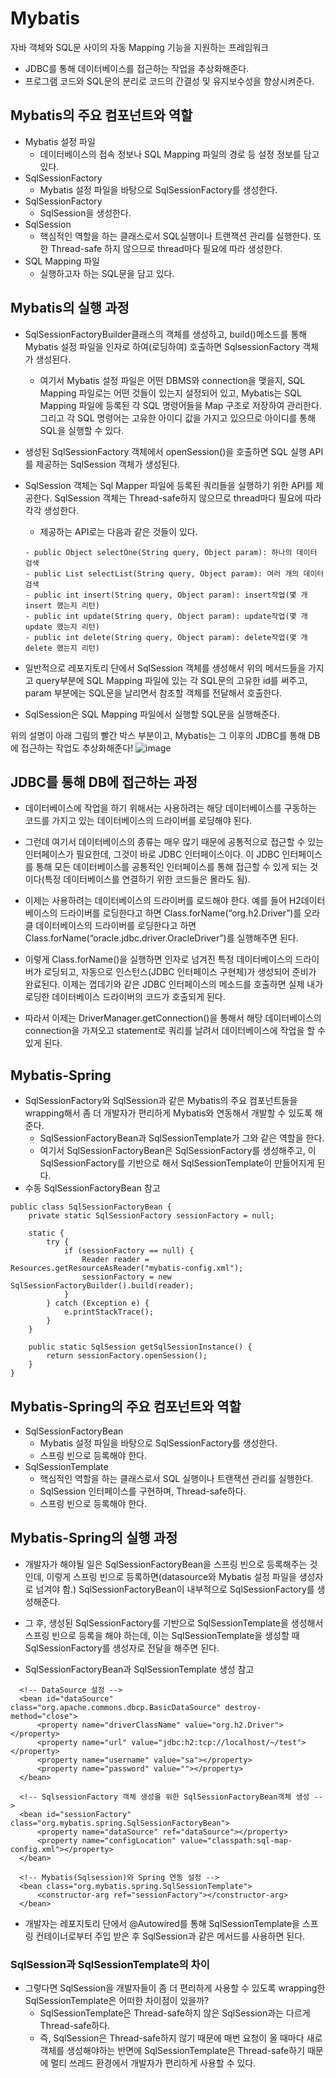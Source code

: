 # Mybatis
자바 객체와 SQL문 사이의 자동 Mapping 기능을 지원하는 프레임워크
  - JDBC를 통해 데이터베이스를 접근하는 작업을 추상화해준다.
  - 프로그램 코드와 SQL문의 분리로 코드의 간결성 및 유지보수성을 향상시켜준다.
 
## Mybatis의 주요 컴포넌트와 역할
 - Mybatis 설정 파일
      - 데이터베이스의 접속 정보나 SQL Mapping 파일의 경로 등 설정 정보를 담고 있다.
 - SqlSessionFactory
      - Mybatis 설정 파일을 바탕으로 SqlSessionFactory를 생성한다.
 - SqlSessionFactory
      - SqlSession을 생성한다.
 - SqlSession
      - 핵심적인 역할을 하는 클래스로서 SQL실행이나 트랜잭션 관리를 실행한다. 또한 Thread-safe 하지 않으므로 thread마다 필요에 따라 생성한다.
 - SQL Mapping 파일
      - 실행하고자 하는 SQL문을 담고 있다. 

## Mybatis의 실행 과정
  - SqlSessionFactoryBuilder클래스의 객체를 생성하고, build()메소드를 통해 Mybatis 설정 파일을 인자로 하여(로딩하여) 호출하면 SqlsessionFactory 객체가 생성된다.
     - 여기서 Mybatis 설정 파일은 어떤 DBMS와 connection을 맺을지, SQL Mapping 파일로는 어떤 것들이 있는지 설정되어 있고, Mybatis는 SQL Mapping 파일에 등록된 각 SQL 명령어들을 Map 구조로 저장하여 관리한다. 그리고 각 SQL 명령어는 고유한 아이디 값을 가지고 있으므로 아이디를 통해 SQL을 실행할 수 있다.
    
  - 생성된 SqlSessionFactory 객체에서 openSession()을 호출하면 SQL 실행 API를 제공하는 SqlSession 객체가 생성된다. 
  
  - SqlSession 객체는 Sql Mapper 파일에 등록된 쿼리들을 실행하기 위한 API를 제공한다. SqlSession 객체는 Thread-safe하지 않으므로 thread마다 필요에 따라 각각 생성한다.
    - 제공하는 API로는 다음과 같은 것들이 있다.
    ```
    - public Object selectOne(String query, Object param): 하나의 데이터 검색
    - public List selectList(String query, Object param): 여러 개의 데이터 검색
    - public int insert(String query, Object param): insert작업(몇 개 insert 했는지 리턴)
    - public int update(String query, Object param): update작업(몇 개 update 했는지 리턴) 
    - public int delete(String query, Object param): delete작업(몇 개 delete 했는지 리턴)
    ```
  
  - 일반적으로 레포지토리 단에서 SqlSession 객체를 생성해서 위의 메서드들을 가지고 query부분에 SQL Mapping 파일에 있는 각 SQL문의 고유한 id를 써주고, param 부분에는 SQL문을 날리면서 참조할 객체를 전달해서 호출한다.
  
  - SqlSession은 SQL Mapping 파일에서 실행할 SQL문을 실행해준다.

위의 설명이 아래 그림의 빨간 박스 부분이고, Mybatis는 그 이후의 JDBC를 통해 DB에 접근하는 작업도 추상화해준다!
![image](https://user-images.githubusercontent.com/76088639/123593322-55392800-d829-11eb-8435-23223f6f681a.png)

## JDBC를 통해 DB에 접근하는 과정
  - 데이터베이스에 작업을 하기 위해서는 사용하려는 해당 데이터베이스를 구동하는 코드를 가지고 있는 데이터베이스의 드라이버를 로딩해야 된다. 
  
  - 그런데 여기서 데이터베이스의 종류는 매우 많기 때문에 공통적으로 접근할 수 있는 인터페이스가 필요한데, 그것이 바로 JDBC 인터페이스이다. 이 JDBC 인터페이스를 통해 모든 데이터베이스를 공통적인 인터페이스를 통해 접근할 수 있게 되는 것이다(특정 데이터베이스를 연결하기 위한 코드들은 몰라도 됨). 
 
  - 이제는 사용하려는 데이터베이스의 드라이버를 로드해야 한다. 예를 들어 H2데이터베이스의 드라이버를 로딩한다고 하면 Class.forName(“org.h2.Driver”)를 오라클 데이터베이스의 드라이버를 로딩한다고 하면 Class.forName(“oracle.jdbc.driver.OracleDriver”)를 실행해주면 된다.
 
  - 이렇게 Class.forName()을 실행하면 인자로 넘겨진 특정 데이터베이스의 드라이버가 로딩되고, 자동으로 인스턴스(JDBC 인터페이스 구현체)가 생성되어 준비가 완료된다. 이제는 껍데기와 같은 JDBC 인터페이스의 메소드를 호출하면 실제 내가 로딩한 데이터베이스 드라이버의 코드가 호출되게 된다.
 
  - 따라서 이제는 DriverManager.getConnection()을 통해서 해당 데이터베이스의 connection을 가져오고 statement로 쿼리를 날려서 데이터베이스에 작업을 할 수 있게 된다.

## Mybatis-Spring
  - SqlSessionFactory와 SqlSession과 같은 Mybatis의 주요 컴포넌트들을 wrapping해서 좀 더 개발자가 편리하게 Mybatis와 연동해서 개발할 수 있도록 해준다. 
      - SqlSessionFactoryBean과 SqlSessionTemplate가 그와 같은 역할을 한다.
      - 여기서 SqlSessionFactoryBean은 SqlSessionFactory를 생성해주고, 이 SqlSessionFactory를 기반으로 해서 SqlSessionTemplate이 만들어지게 된다.
  - 수동 SqlSessionFactoryBean 참고
  ```
  public class SqlSessionFactoryBean { 
      private static SqlSessionFactory sessionFactory = null; 
      
      static { 
          try { 
              if (sessionFactory == null) { 
                  Reader reader = Resources.getResourceAsReader("mybatis-config.xml"); 
                  sessionFactory = new SqlSessionFactoryBuilder().build(reader); 
              } 
          } catch (Exception e) { 
              e.printStackTrace(); 
          } 
      } 
      
      public static SqlSession getSqlSessionInstance() { 
          return sessionFactory.openSession(); 
      } 
  }
  ```

## Mybatis-Spring의 주요 컴포넌트와 역할
 - SqlSessionFactoryBean
      - Mybatis 설정 파일을 바탕으로 SqlSessionFactory를 생성한다.
      -  스프링 빈으로 등록해야 한다.
 - SqlSessionTemplate
      - 핵심적인 역할을 하는 클래스로서 SQL 실행이나 트랜잭션 관리를 실행한다. 
      - SqlSession 인터페이스를 구현하며, Thread-safe하다.
      - 스프링 빈으로 등록해야 한다.

## Mybatis-Spring의 실행 과정
  - 개발자가 해야될 일은 SqlSessionFactoryBean을 스프링 빈으로 등록해주는 것인데, 이렇게 스프링 빈으로 등록하면(datasource와 Mybatis 설정 파일을 생성자로 넘겨야 함.) SqlSessionFactoryBean이 내부적으로 SqlSessionFactory를 생성해준다.
  
  - 그 후, 생성된 SqlSessionFactory를 기반으로 SqlSessionTemplate을 생성해서 스프링 빈으로 등록을 해야 하는데, 이는 SqlSessionTemplate을 생성할 때 SqlSessionFactory를 생성자로 전달을 해주면 된다. 
  
  - SqlSessionFactoryBean과 SqlSessionTemplate 생성 참고
  ```
  	<!-- DataSource 설정 -->
	<bean id="dataSource" class="org.apache.commons.dbcp.BasicDataSource" destroy-method="close">
		<property name="driverClassName" value="org.h2.Driver"></property>
		<property name="url" value="jdbc:h2:tcp://localhost/~/test"></property>
		<property name="username" value="sa"></property>
		<property name="password" value=""></property>
	</bean>
 
 	<!-- SqlsessionFactory 객체 생성을 위한 SqlSessionFactoryBean객체 생성 -->
	<bean id="sessionFactory" class="org.mybatis.spring.SqlSessionFactoryBean">
		<property name="dataSource" ref="dataSource"></property>
		<property name="configLocation" value="classpath:sql-map-config.xml"></property>
	</bean>
	
	<!-- Mybatis(Sqlsession)와 Spring 연동 설정 -->
	<bean class="org.mybatis.spring.SqlSessionTemplate">
		<constructor-arg ref="sessionFactory"></constructor-arg>
	</bean>	
  ```
 
  - 개발자는 레포지토리 단에서 @Autowired를 통해 SqlSessionTemplate을 스프링 컨테이너로부터 주입 받은 후 SqlSession과 같은 메서드를 사용하면 된다.

### SqlSession과 SqlSessionTemplate의 차이
  - 그렇다면 SqlSession을 개발자들이 좀 더 편리하게 사용할 수 있도록 wrapping한 SqlSessionTemplate은 어떠한 차이점이 있을까?
      - SqlSessionTemplate은 Thread-safe하지 않은 SqlSession과는 다르게 Thread-safe하다. 
      - 즉, SqlSession은 Thread-safe하지 않기 때문에 매번 요청이 올 때마다 새로 객체를 생성해야하는 반면에 SqlSessionTemplate은 Thread-safe하기 때문에 멀티 쓰레드 환경에서 개발자가 편리하게 사용할 수 있다.

